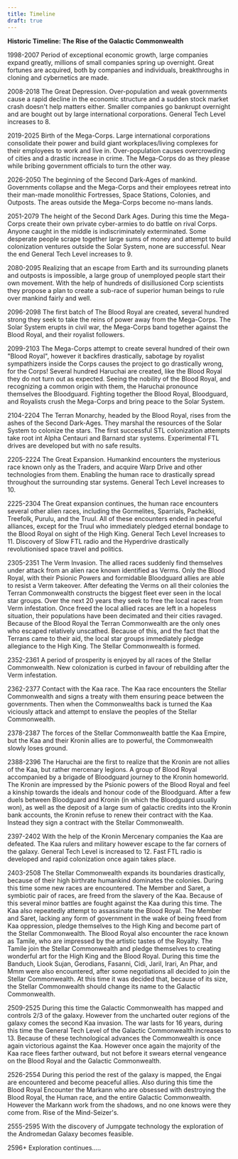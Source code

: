 ```yaml
---
title: Timeline
draft: true
---
```

**Historic Timeline: The Rise of the Galactic Commonwealth**

1998-2007 Period of exceptional economic growth, large companies expand
greatly, millions of small companies spring up overnight. Great fortunes
are acquired, both by companies and individuals, breakthroughs in
cloning and cybernetics are made.

2008-2018 The Great Depression. Over-population and weak governments
cause a rapid decline in the economic structure and a sudden stock
market crash doesn't help matters either. Smaller companies go bankrupt
overnight and are bought out by large international corporations.
General Tech Level increases to 8.

2019-2025 Birth of the Mega-Corps. Large international corporations
consolidate their power and build giant workplaces/living complexes for
their employees to work and live in. Over-population causes overcrowding
of cities and a drastic increase in crime. The Mega-Corps do as they
please while bribing government officials to turn the other way.

2026-2050 The beginning of the Second Dark-Ages of mankind. Governments
collapse and the Mega-Corps and their employees retreat into their
man-made monolithic Fortresses, Space Stations, Colonies, and Outposts.
The areas outside the Mega-Corps become no-mans lands.

2051-2079 The height of the Second Dark Ages. During this time the
Mega-Corps create their own private cyber-armies to do battle on rival
Corps. Anyone caught in the middle is indiscriminately exterminated.
Some desperate people scrape together large sums of money and attempt to
build colonization ventures outside the Solar System, none are
successful. Near the end General Tech Level increases to 9.

2080-2095 Realizing that an escape from Earth and its surrounding
planets and outposts is impossible, a large group of unemployed people
start their own movement. With the help of hundreds of disillusioned
Corp scientists they propose a plan to create a sub-race of superior
human beings to rule over mankind fairly and well.

2096-2098 The first batch of The Blood Royal are created, several
hundred strong they seek to take the reins of power away from the
Mega-Corps. The Solar System erupts in civil war, the Mega-Corps band
together against the Blood Royal, and their royalist followers.

2099-2103 The Mega-Corps attempt to create several hundred of their own
"Blood Royal", however it backfires drastically, sabotage by royalist
sympathizers inside the Corps causes the project to go drastically
wrong, for the Corps! Several hundred Haruchai are created, like the
Blood Royal they do not turn out as expected. Seeing the nobility of the
Blood Royal, and recognizing a common origin with them, the Haruchai
pronounce themselves the Bloodguard. Fighting together the Blood Royal,
Bloodguard, and Royalists crush the Mega-Corps and bring peace to the
Solar System.

2104-2204 The Terran Monarchy, headed by the Blood Royal, rises from the
ashes of the Second Dark-Ages. They marshal the resources of the Solar
System to colonize the stars. The first successful STL colonization
attempts take root int Alpha Centauri and Barnard star systems.
Experimental FTL drives are developed but with no safe results.

2205-2224 The Great Expansion. Humankind encounters the mysterious race
known only as the Traders, and acquire Warp Drive and other technologies
from them. Enabling the human race to drastically spread throughout the
surrounding star systems. General Tech Level increases to 10.

2225-2304 The Great expansion continues, the human race encounters
several other alien races, including the Gormelites, Sparrials,
Pachekki, Treefolk, Purulu, and the Truul. All of these encounters ended
in peaceful alliances, except for the Truul who immediately pledged
eternal bondage to the Blood Royal on sight of the High King. General
Tech Level Increases to 11. Discovery of Slow FTL radio and the
Hyperdrive drastically revolutionised space travel and politics.

2305-2351 The Verm Invasion. The allied races suddenly find themselves
under attack from an alien race known identified as Verms. Only the
Blood Royal, with their Psionic Powers and formidable Bloodguard allies
are able to resist a Verm takeover. After defeating the Verms on all
their colonies the Terran Commonwealth constructs the biggest fleet ever
seen in the local star groups. Over the next 20 years they seek to free
the local races from Verm infestation. Once freed the local allied races
are left in a hopeless situation, their populations have been decimated
and their cities ravaged. Because of the Blood Royal the Terran
Commonwealth are the only ones who escaped relatively unscathed. Because
of this, and the fact that the Terrans came to their aid, the local star
groups immediately pledge allegiance to the High King. The Stellar
Commonwealth is formed.

2352-2361 A period of prosperity is enjoyed by all races of the Stellar
Commonwealth. New colonization is curbed in favour of rebuilding after
the Verm infestation.

2362-2377 Contact with the Kaa race. The Kaa race encounters the Stellar
Commonwealth and signs a treaty with them ensuring peace between the
governments. Then when the Commonwealths back is turned the Kaa
viciously attack and attempt to enslave the peoples of the Stellar
Commonwealth.

2378-2387 The forces of the Stellar Commonwealth battle the Kaa Empire,
but the Kaa and their Kronin allies are to powerful, the Commonwealth
slowly loses ground.

2388-2396 The Haruchai are the first to realize that the Kronin are not
allies of the Kaa, but rather mercenary legions. A group of Blood Royal
accompanied by a brigade of Bloodguard journey to the Kronin homeworld.
The Kronin are impressed by the Psionic powers of the Blood Royal and
feel a kinship towards the ideals and honour code of the Bloodguard.
After a few duels between Bloodguard and Kronin (in which the Bloodguard
usually won), as well as the deposit of a large sum of galactic credits
into the Kronin bank accounts, the Kronin refuse to renew their contract
with the Kaa. Instead they sign a contract with the Stellar
Commonwealth.

2397-2402 With the help of the Kronin Mercenary companies the Kaa are
defeated. The Kaa rulers and military however escape to the far corners
of the galaxy. General Tech Level is increased to 12. Fast FTL radio is
developed and rapid colonization once again takes place.

2403-2508 The Stellar Commonwealth expands its boundaries drastically,
because of their high birthrate humankind dominates the colonies. During
this time some new races are encountered. The Member and Saret, a
symbiotic pair of races, are freed from the slavery of the Kaa. Because
of this several minor battles are fought against the Kaa during this
time. The Kaa also repeatedly attempt to assassinate the Blood Royal.
The Member and Saret, lacking any form of government in the wake of being
freed from Kaa oppression, pledge themselves to the High King and become
part of the Stellar Commonwealth. The Blood Royal also encounter the
race known as Tamile, who are impressed by the artistic tastes of the
Royalty. The Tamile join the Stellar Commonwealth and pledge themselves
to creating wonderful art for the High King and the Blood Royal. During
this time the Banduch, Liook Sujan, Gerodians, Fasanni, Cidi, Jaril,
Irari, An Phar, and Mmm were also encountered, after some negotiations
all decided to join the Stellar Commonwealth. At this time it was
decided that, because of its size, the Stellar Commonwealth should
change its name to the Galactic Commonwealth.

2509-2525 During this time the Galactic Commonwealth has mapped and
controls 2/3 of the galaxy. However from the uncharted outer regions of
the galaxy comes the second Kaa invasion. The war lasts for 16 years,
during this time the General Tech Level of the Galactic Commonwealth
increases to 13. Because of these technological advances the
Commonwealth is once again victorious against the Kaa. However once
again the majority of the Kaa race flees farther outward, but not before
it swears eternal vengeance on the Blood Royal and the Galactic
Commonwealth.

2526-2554 During this period the rest of the galaxy is mapped, the Engai
are encountered and become peaceful allies. Also during this time the
Blood Royal Encounter the Markann who are obsessed with destroying the
Blood Royal, the Human race, and the entire Galactic Commonwealth.
However the Markann work from the shadows, and no one knows were they
come from. Rise of the Mind-Seizer's.

2555-2595 With the discovery of Jumpgate technology the exploration of
the Andromedan Galaxy becomes feasible.

2596+ Exploration continues.....
